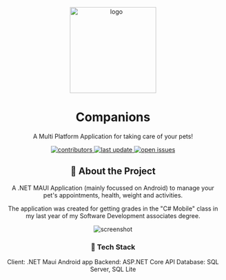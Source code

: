 <!--
Hey, thanks for using the awesome-readme-template template.  
If you have any enhancements, then fork this project and create a pull request 
or just open an issue with the label "enhancement".

Don't forget to give this project a star for additional support ;)
Maybe you can mention me or this repo in the acknowledgements too
-->

<!--
This README is a slimmed down version of the original one.
Removed sections:
- Screenshots
- Running Test
- Deployment
- FAQ
-->

<div align="center">
  <img src="https://user-images.githubusercontent.com/73450465/206665008-63dc06cb-13d5-422e-9b7f-fb21c471d88e.png" alt="logo" width="200" height="auto" />
  <h1>Companions</h1>
  
  <p>
    A Multi Platform Application for taking care of your pets! 
  </p>

  
  
<!-- Badges -->
<p>
  <a href="">
    <img src="https://img.shields.io/github/contributors/WTRVGL/Companions" alt="contributors" />
  </a>
  <a href="">
    <img src="https://img.shields.io/github/last-commit/WTRVGL/Companions" alt="last update" />
  </a>
  <a href="https://github.com/Louis3797/awesome-readme-template/issues/">
    <img src="https://img.shields.io/github/issues/WTRVGL/Companions" alt="open issues" />
  </a>
</p>
   
  <!-- Badges 
<h4>
    <a href="https://github.com/Louis3797/awesome-readme-template/">View Demo</a>
  <span> · </span>
    <a href="https://github.com/Louis3797/awesome-readme-template">Documentation</a>
  <span> · </span>
    <a href="https://github.com/Louis3797/awesome-readme-template/issues/">Report Bug</a>
  <span> · </span>
    <a href="https://github.com/Louis3797/awesome-readme-template/issues/">Request Feature</a>
  </h4>
</div>

<br />

<!-- About the Project -->
## :star2: About the Project
A .NET MAUI Application (mainly focussed on Android) to manage your pet's appointments, health, weight and activities.

The application was created for getting grades in the "C# Mobile" class in my last year of my Software Development associates degree.
<div align="center"> 
  <img src="https://user-images.githubusercontent.com/73450465/205472812-5027fa53-8151-4dac-9100-24b09c71ad59.png" alt="screenshot" />
</div>

  

<!-- TechStack -->
### :space_invader: Tech Stack

Client: .NET Maui Android app
Backend: ASP.NET Core API
Database: SQL Server, SQL Lite
